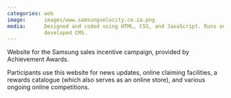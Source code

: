 ```yaml
---
categories: web
image:      images/www.samsungvelocity.co.za.png
media:      Designed and coded using HTML, CSS, and JavaScript. Runs on in-house
            developed CMS.
---
```

Website for the Samsung sales incentive campaign, provided by Achievement
Awards.

Participants use this website for news updates, online claiming facilities, a
rewards catalogue (which also serves as an online store), and various ongoing
online competitions.
